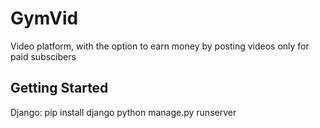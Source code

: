 # GymVid

Video platform, with the option to earn money by posting videos only for paid subscibers


## Getting Started

Django: 
pip install django
python manage.py runserver
